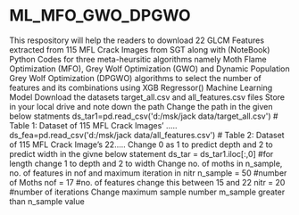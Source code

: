 # ML_MFO_GWO_DPGWO
This respository will help the readers to download 22 GLCM Features extracted from 115 MFL Crack Images from SGT along with (NoteBook) Python Codes for three 
meta-heursitic algorithms namely Moth Flame Optimization (MFO), Grey Wolf Optimization (GWO) and Dynamic Population Grey Wolf Optimization (DPGWO) algorithms
to select the number of features and its combinations using XGB Regressor() Machine Learning Model
Download the datasets target_all.csv and all_features.csv files
Store in your local drive and note down the path
Change the path in the given below statments
ds_tar1=pd.read_csv('d:/msk/jack data/target_all.csv') # Table 1: Dataset of 115 MFL Crack Images’ …..
ds_fea=pd.read_csv('d:/msk/jack data/all_features.csv') # Table 2: Dataset of 115 MFL Crack Image’s 22…..
Change 0 as 1 to predict depth and 2 to predict width in the givne below statement
ds_tar = ds_tar1.iloc[:,0] #for length change 1 to depth and 2 to width
Change no. of moths in n_sample, no. of features in nof and maximum iteration in nitr
n_sample = 50 #number of Moths
nof = 17 #no. of features change this between 15 and 22
nitr = 20 #number of iterations
Change maximum sample number m_sample greater than n_sample value
